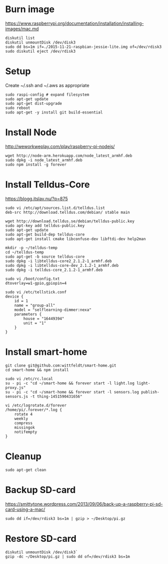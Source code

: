 # Burn image

https://www.raspberrypi.org/documentation/installation/installing-images/mac.md

```
diskutil list
diskutil unmountDisk /dev/disk3
sudo dd bs=1m if=./2015-11-21-raspbian-jessie-lite.img of=/dev/rdisk3
sudo diskutil eject /dev/rdisk3
```

# Setup

Create ~/.ssh and ~/.aws as appropriate
```
sudo raspi-config # expand filesystem
sudo apt-get update
sudo apt-get dist-upgrade
sudo reboot
sudo apt-get -y install git build-essential
```

# Install Node

http://weworkweplay.com/play/raspberry-pi-nodejs/
```
wget http://node-arm.herokuapp.com/node_latest_armhf.deb
sudo dpkg -i node_latest_armhf.deb
sudo npm install -g forever
```
# Install Telldus-Core

https://blogg.itslav.nu/?p=875
```
sudo vi /etc/apt/sources.list.d/telldus.list
deb-src http://download.telldus.com/debian/ stable main

wget http://download.telldus.se/debian/telldus-public.key
sudo apt-key add telldus-public.key
sudo apt-get update
sudo apt-get build-dep telldus-core
sudo apt-get install cmake libconfuse-dev libftdi-dev help2man

mkdir -p ~/telldus-temp
cd ~/telldus-temp
sudo apt-get -b source telldus-core
sudo dpkg -i libtelldus-core2_2.1.2-1_armhf.deb
sudo dpkg -i libtelldus-core-dev_2.1.2-1_armhf.deb
sudo dpkg -i telldus-core_2.1.2-1_armhf.deb

sudo vi /boot/config.txt
dtoverlay=w1-gpio,gpiopin=4
    
sudo vi /etc/tellstick.conf
device {
    id = 1
    name = "group-all"
    model = "selflearning-dimmer:nexa"
    parameters {
        house = "16449394"
        unit = "1"
    }
}
```

# Install smart-home

```
git clone git@github.com:wittfeldt/smart-home.git
cd smart-home && npm install

sudo vi /etc/rc.local
su - pi -c "cd ~/smart-home && forever start -l light.log light-proxy.js"
su - pi -c "cd ~/smart-home && forever start -l sensors.log publish-sensors.js -t thing-1451590431656"

vi /etc/logrotate.d/forever 
/home/pi/.forever/*.log {
    rotate 4
    weekly
    compress
    missingok
    notifempty
}
```

# Cleanup

`sudo apt-get clean`

# Backup SD-card

https://smittytone.wordpress.com/2013/09/06/back-up-a-raspberry-pi-sd-card-using-a-mac/

`sudo dd if=/dev/rdisk3 bs=1m | gzip > ~/Desktop/pi.gz`

# Restore SD-card

```
diskutil unmountDisk /dev/disk3`
gzip -dc ~/Desktop/pi.gz | sudo dd of=/dev/rdisk3 bs=1m
```
